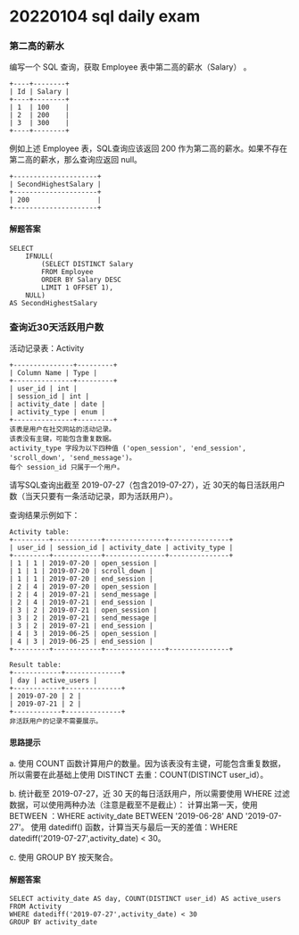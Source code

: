 # 20220104 sql daily exam  

### 第二高的薪水
编写一个 SQL 查询，获取 Employee 表中第二高的薪水（Salary） 。
```
+----+--------+
| Id | Salary |
+----+--------+
| 1  | 100    |
| 2  | 200    |
| 3  | 300    |
+----+--------+
```
例如上述 Employee 表，SQL查询应该返回 200 作为第二高的薪水。如果不存在第二高的薪水，那么查询应返回 null。
	
```
+---------------------+
| SecondHighestSalary |
+---------------------+
| 200                 |
+---------------------+
```
#### 解题答案  
```
SELECT
	IFNULL(
		(SELECT DISTINCT Salary
		FROM Employee
		ORDER BY Salary DESC
		LIMIT 1 OFFSET 1),
	NULL) 
AS SecondHighestSalary
```
### 查询近30天活跃用户数活动记录表：Activity
```+---------------+---------+| Column Name | Type |+---------------+---------+| user_id | int || session_id | int || activity_date | date || activity_type | enum |+---------------+---------+
该表是用户在社交网站的活动记录。该表没有主键，可能包含重复数据。activity_type 字段为以下四种值 ('open_session', 'end_session', 'scroll_down', 'send_message')。每个 session_id 只属于一个用户。```
请写SQL查询出截至 2019-07-27（包含2019-07-27），近 30天的每日活跃用户数（当天只要有一条活动记录，即为活跃用户）。
查询结果示例如下：
```Activity table:+---------+------------+---------------+---------------+| user_id | session_id | activity_date | activity_type |+---------+------------+---------------+---------------+| 1 | 1 | 2019-07-20 | open_session || 1 | 1 | 2019-07-20 | scroll_down || 1 | 1 | 2019-07-20 | end_session || 2 | 4 | 2019-07-20 | open_session || 2 | 4 | 2019-07-21 | send_message || 2 | 4 | 2019-07-21 | end_session || 3 | 2 | 2019-07-21 | open_session || 3 | 2 | 2019-07-21 | send_message || 3 | 2 | 2019-07-21 | end_session || 4 | 3 | 2019-06-25 | open_session || 4 | 3 | 2019-06-25 | end_session |+---------+------------+---------------+---------------+Result table:+------------+--------------+ | day | active_users |+------------+--------------+ | 2019-07-20 | 2 || 2019-07-21 | 2 |+------------+--------------+ 非活跃用户的记录不需要展示。```#### 思路提示a. 使用 COUNT 函数计算用户的数量。因为该表没有主键，可能包含重复数据，所以需要在此基础上使用 DISTINCT 去重：COUNT(DISTINCT user_id）。b. 统计截至 2019-07-27，近 30 天的每日活跃用户，所以需要使用 WHERE 过滤数据，可以使用两种办法（注意是截至不是截止）：计算出第一天，使用 BETWEEN ：WHERE activity_date BETWEEN '2019-06-28' AND '2019-07-27'。使用 datediff() 函数，计算当天与最后一天的差值：WHERE datediff('2019-07-27',activity_date) < 30。c. 使用 GROUP BY 按天聚合。

#### 解题答案
```
SELECT activity_date AS day, COUNT(DISTINCT user_id) AS active_users
FROM Activity
WHERE datediff('2019-07-27',activity_date) < 30
GROUP BY activity_date
```